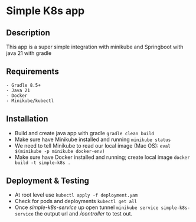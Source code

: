 # Simple K8s app

## Description
This app is a super simple integration with minikube and Springboot with java 21 with gradle 

## Requirements
    - Gradle 8.5+
    - Java 21
    - Docker
    - Minikube/kubectl

## Installation
 - Build and create java app with gradle  ``gradle clean build``
 - Make sure have Minikube installed and running ``minikube status``
 - We need to tell Minikube to read our local image (Mac OS): ``eval $(minikube -p minikube docker-env)``
 - Make sure have Docker installed and running; create local image ``docker build -t simple-k8s . ``

## Deployment & Testing 
- At root level use ``kubectl apply -f deployment.yam``
- Check for pods and deployments ``kubectl get all``
- Once *simple-k8s-service* up open tunnel ``minikube service simple-k8s-service`` the output url and */controller*
  to test out. 